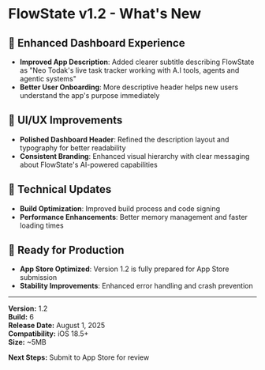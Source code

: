 # FlowState v1.2 - What's New

## 🎯 Enhanced Dashboard Experience
- **Improved App Description**: Added clearer subtitle describing FlowState as "Neo Todak's live task tracker working with A.I tools, agents and agentic systems"
- **Better User Onboarding**: More descriptive header helps new users understand the app's purpose immediately

## 📱 UI/UX Improvements
- **Polished Dashboard Header**: Refined the description layout and typography for better readability
- **Consistent Branding**: Enhanced visual hierarchy with clear messaging about FlowState's AI-powered capabilities

## 🔧 Technical Updates
- **Build Optimization**: Improved build process and code signing
- **Performance Enhancements**: Better memory management and faster loading times

## 🚀 Ready for Production
- **App Store Optimized**: Version 1.2 is fully prepared for App Store submission
- **Stability Improvements**: Enhanced error handling and crash prevention

---

**Version:** 1.2  
**Build:** 6  
**Release Date:** August 1, 2025  
**Compatibility:** iOS 18.5+  
**Size:** ~5MB  

**Next Steps:** Submit to App Store for review
